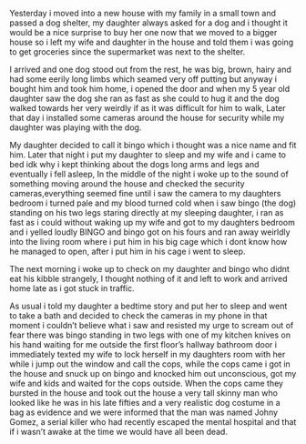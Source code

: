 Yesterday i moved into a new house with my family in a small town and passed a dog shelter, my daughter always asked for a dog and i thought it would be a nice surprise to buy her one now that we moved to a bigger house so i left my wife and daughter in the house and told them i was going to get groceries since the supermarket was next to the shelter. 

I arrived and one dog stood out from the rest, he was big, brown, hairy and had some eerily long limbs which seamed very off putting but anyway i bought him and took him home, i opened the door and when my 5 year old daughter saw the dog she ran as fast as she could to hug it and the dog walked towards her very weirdly if as it was difficult for him to walk, Later that day i installed some cameras around the house for security while my daughter was playing with the dog.

My daughter decided to call it bingo which i thought was a nice name and fit him. Later that night i put my daughter to sleep and my wife and i came to bed idk why i kept thinking about the dogs long arms and legs and eventually i fell asleep, In the middle of the night i woke up to the sound of something moving around the house and checked the security cameras,everything seemed fine until i saw the camera to my daughters bedroom i turned pale and my blood turned cold when i saw bingo (the dog)  standing on his two legs staring directly at my sleeping daughter, i ran as fast as i could without waking up my wife and got to my daughters bedroom and i yelled loudly BINGO and bingo got on his fours and ran away weirldly into the living room where i put him in his big cage which i dont know how he managed to open, after i put him in his cage i went to sleep. 

The next morning i woke up to check on my daughter and bingo who didnt eat his kibble strangely, I thought nothing of it and left to work and arrived home late as i got stuck in traffic.

 As usual i told my daughter a bedtime story and put her to sleep and went to take a bath and decided to check the cameras in my phone in that moment i couldn’t believe what i saw and resisted my urge to scream out of fear there was bingo standing in two legs with one of my kitchen knives on his hand waiting for me outside the first floor’s hallway bathroom door i immediately texted my wife to lock herself in my daughters room with her while i jump out the window and call the cops, while the cops came i got in the house and snuck up on bingo and knocked him out unconscious, got my wife and kids and waited for the cops outside. When the cops came they bursted in the house and took out the house a very tall skinny man who looked like he was in his late fifties and a very realistic dog costume in a bag as evidence and we were informed that the man was named Johny Gomez, a serial killer who had recently escaped the mental hospital and that if i wasn’t awake at the time we would have all been dead.